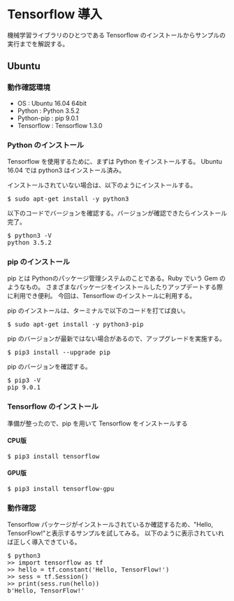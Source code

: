 # Tensorflow 導入

機械学習ライブラリのひとつである Tensorflow のインストールからサンプルの実行までを解説する。

## Ubuntu

### 動作確認環境

* OS : Ubuntu 16.04 64bit
* Python : Python 3.5.2
* Python-pip : pip 9.0.1
* Tensorflow : Tensorflow 1.3.0

### Python のインストール

Tensorflow を使用するために、まずは Python をインストールする。
Ubuntu 16.04 では python3 はインストール済み。

インストールされていない場合は、以下のようにインストールする。
<pre>
$ sudo apt-get install -y python3
</pre>

以下のコードでバージョンを確認する。バージョンが確認できたらインストール完了。
<pre>
$ python3 -V
python 3.5.2
</pre>

### pip のインストール
pip とは Pythonのパッケージ管理システムのことである。Ruby でいう Gem のようなもの。
さまざまなパッケージをインストールしたりアップデートする際に利用でき便利。
今回は、Tensorflow のインストールに利用する。

pip のインストールは、ターミナルで以下のコードを打てば良い。
<pre>
$ sudo apt-get install -y python3-pip
</pre>

pip のバージョンが最新ではない場合があるので、アップグレードを実施する。
<pre>
$ pip3 install --upgrade pip 
</pre>

pip のバージョンを確認する。
<pre>
$ pip3 -V
pip 9.0.1
</pre>

### Tensorflow のインストール
準備が整ったので、pip を用いて Tensorflow をインストールする
#### CPU版
<pre>
$ pip3 install tensorflow
</pre>
#### GPU版
<pre>
$ pip3 install tensorflow-gpu
</pre>

### 動作確認
Tensorflow パッケージがインストールされているか確認するため、"Hello, TensorFlow!"と表示するサンプルを試してみる。
以下のように表示されていれば正しく導入できている。
<pre>
$ python3
>> import tensorflow as tf
>> hello = tf.constant('Hello, TensorFlow!')
>> sess = tf.Session()
>> print(sess.run(hello))
b'Hello, TensorFlow!'
</pre>
